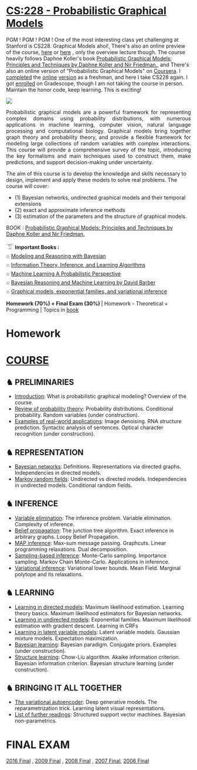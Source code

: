 # [CS:228 - Probabilistic Graphical Models](https://cs.stanford.edu/~ermon/cs228/index.html)

PGM ! PGM ! PGM ! One of the most interesting class yet challenging at Stanford is CS228. Graphical Models ahoi!, There's also an online preview of the course, [here](http://scpd.stanford.edu/search/publicCourseSearchDetails.do?method=load&courseId=11761) or [here](https://mvideos.stanford.edu/Previews) , only  the overview lecture though. The course heavily follows Daphne Koller's book [Probabilistic Graphical Models: Principles and Techniques by Daphne Koller and Nir Friedman.](https://github.com/SKKSaikia/CS228_PGM/blob/master/Probabilistic%20Graphical%20Models%20-%20Principles%20and%20Techniques.pdf), and There's also an online version of "Probabilistic Graphical Models" on [Coursera](https://www.coursera.org/specializations/probabilistic-graphical-models). I [completed](https://www.coursera.org/account/accomplishments/specialization/R63SHPRXHBC8) the [online](https://github.com/liang456/Stanford-Probabilistic-Graphical-Models-Coursera) [version](https://github.com/kuo000/stanford-pgm) as a freshman, and here I take CS228 again. I got [enrolled](https://github.com/SKKSaikia/CS228_PGM/blob/master/gradescope.PNG) on Gradescope, though I am not taking the course in person. Maintain the honor code, keep learning. This is exciting!

<img src="https://github.com/SKKSaikia/CS228_PGM/blob/master/cs228.PNG">

<p align="justify"> Probabilistic graphical models are a powerful framework for representing complex domains using probability distributions, with numerous applications in machine learning, computer vision, natural language processing and computational biology. Graphical models bring together graph theory and probability theory, and provide a flexible framework for modeling large collections of random variables with complex interactions. This course will provide a comprehensive survey of the topic, introducing the key formalisms and main techniques used to construct them, make predictions, and support decision-making under uncertainty.</p>

The aim of this course is to develop the knowledge and skills necessary to design, implement and apply these models to solve real problems. The course will cover: 
- (1) Bayesian networks, undirected graphical models and their temporal extensions
- (2) exact and approximate inference methods
- (3) estimation of the parameters and the structure of graphical models.

BOOK : [Probabilistic Graphical Models: Principles and Techniques by Daphne Koller and Nir Friedman.](https://github.com/SKKSaikia/CS228_PGM/blob/master/Probabilistic%20Graphical%20Models%20-%20Principles%20and%20Techniques.pdf)

𓄆 <b>Important Books : </b><br/>
𓊖 [Modeling and Reasoning with Bayesian](https://github.com/SKKSaikia/CS228_PGM/blob/master/Modeling%20and%20Reasoning%20with%20Bayesian.pdf) <br/>
𓊖 [Information Theory, Inference, and Learning Algorithms](https://github.com/SKKSaikia/CS228_PGM/blob/master/books/Information%20Theory%2C%20Inference%2C%20and%20Learning%20Algorithms%20by%20David%20J.%20C.%20Mackay.pdf) <br/>
𓊖 [Machine Learning A Probabilistic Perspective](https://doc.lagout.org/science/Artificial%20Intelligence/Machine%20learning/Machine%20Learning_%20A%20Probabilistic%20Perspective%20%5BMurphy%202012-08-24%5D.pdf) <br/>
𓊖 [Bayesian Reasoning and Machine Learning by David Barber](https://github.com/SKKSaikia/CS228_PGM/blob/master/books/Bayesian%20Reasoning%20and%20Machine%20Learning%20by%20David%20Barber.pdf) <br/>
𓊖 [Graphical models, exponential families, and variational inference](https://github.com/SKKSaikia/CS228_PGM/blob/master/Graphical%20models%2C%20exponential%20families%2C%20and%20variational%20inference%20by%20Martin%20J.%20Wainwright%20and%20Michael%20I.%20Jordan.pdf) <br/>

<b> Homework (70%) + Final Exam (30%) </b>| Homework - Theoretical + Programming | Topics in [book](https://github.com/SKKSaikia/CS228_PGM/blob/master/book.PNG)

# Homework

# [COURSE](https://ermongroup.github.io/cs228-notes/)

<h2><b> ♞ PRELIMINARIES </b></h2>

- [Introduction](https://ermongroup.github.io/cs228-notes/preliminaries/introduction/): What is probabilistic graphical modeling? Overview of the course. <br/>
- [Review of probability theory](https://ermongroup.github.io/cs228-notes/preliminaries/probabilityreview/): Probability distributions. Conditional probability. Random variables (under construction). <br/>
- [Examples of real-world applications](https://ermongroup.github.io/cs228-notes/preliminaries/applications/): Image denoising. RNA structure prediction. Syntactic analysis of sentences. Optical character recognition (under construction). <br/>

<h2><b> ♞ REPRESENTATION </b></h2>

- [Bayesian networks](https://ermongroup.github.io/cs228-notes/representation/directed/): Definitions. Representations via directed graphs. Independencies in directed models. <br/>
- [Markov random fields](https://ermongroup.github.io/cs228-notes/representation/undirected/): Undirected vs directed models. Independencies in undirected models. Conditional random fields. <br/>

<h2><b> ♞ INFERENCE </b></h2>

- [Variable elimination](https://ermongroup.github.io/cs228-notes/inference/ve/): The inference problem. Variable elimination. Complexity of inference. <br/>
- [Belief propagation](https://ermongroup.github.io/cs228-notes/inference/jt/): The junction tree algorithm. Exact inference in arbitrary graphs. Loopy Belief Propagation. <br/>
- [MAP inference](https://ermongroup.github.io/cs228-notes/inference/map/): Max-sum message passing. Graphcuts. Linear programming relaxations. Dual decomposition. <br/>
- [Sampling-based inference](https://ermongroup.github.io/cs228-notes/inference/sampling/): Monte-Carlo sampling. Importance sampling. Markov Chain Monte-Carlo. Applications in inference. <br/>
- [Variational inference](https://ermongroup.github.io/cs228-notes/inference/variational/): Variational lower bounds. Mean Field. Marginal polytope and its relaxations. <br/>

<h2><b> ♞ LEARNING </b></h2>

- [Learning in directed models](https://ermongroup.github.io/cs228-notes/learning/directed/): Maximum likelihood estimation. Learning theory basics. Maximum likelihood estimators for Bayesian networks. <br/>
- [Learning in undirected models](https://ermongroup.github.io/cs228-notes/learning/undirected/): Exponential families. Maximum likelihood estimation with gradient descent. Learning in CRFs <br/>
- [Learning in latent variable models](https://ermongroup.github.io/cs228-notes/learning/latent/): Latent variable models. Gaussian mixture models. Expectation maximization. <br/>
- [Bayesian learning](https://ermongroup.github.io/cs228-notes/learning/bayesianlearning/): Bayesian paradigm. Conjugate priors. Examples (under construction). <br/>
- [Structure learning](https://ermongroup.github.io/cs228-notes/learning/structLearn/): Chow-Liu algorithm. Akaike information criterion. Bayesian information criterion. Bayesian structure learning (under construction). <br/>

<h2><b> ♞ BRINGING IT ALL TOGETHER </b></h2>

- [The variational autoencoder](https://ermongroup.github.io/cs228-notes/extras/vae/): Deep generative models. The reparametrization trick. Learning latent visual representations. <br/>
- [List of further readings](https://ermongroup.github.io/cs228-notes/extras/readings/): Structured support vector machines. Bayesian non-parametrics. <br/>

# FINAL EXAM

[2016 Final](https://github.com/SKKSaikia/CS228_PGM/blob/master/exam/final16_with_sols.pdf) , [2009 Final](https://github.com/SKKSaikia/CS228_PGM/blob/master/exam/CS228%20WINTER%202009%20FINAL%20SOLUTION%20(1)%20Using%20...%20-%20Stanford%20AI%20Lab.pdf) , [2008 Final](https://github.com/SKKSaikia/CS228_PGM/blob/master/exam/final-08.pdf) , [2007 Final](https://github.com/SKKSaikia/CS228_PGM/blob/master/exam/final040407.pdf), [2006 Final](https://github.com/SKKSaikia/CS228_PGM/blob/master/exam/final-06.pdf) 
